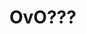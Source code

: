 # OvO???

<!---
Saya-Javelin/Saya-Javelin is a ✨ special ✨ repository because its `README.md` (this file) appears on your GitHub profile.
You can click the Preview link to take a look at your changes.
--->
